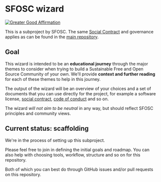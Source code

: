 # SFOSC wizard

[![Greater Good Affirmation](https://good-labs.github.io/greater-good-affirmation/assets/images/badge.svg)](https://good-labs.github.io/greater-good-affirmation)

This is a subproject by SFOSC.
The same [Social Contract](https://github.com/sfosc/sfosc/blob/master/SOCIAL_CONTRACT.md)
and governance applies as can be found in the [main repository](https://github.com/sfosc/sfosc).

## Goal

This wizard is intended to be an **educational journey** through the major themes to consider
when trying to build a Sustainable Free and Open Source Community of your own.
We'll provide **context and further reading** for each of these themes to help in this journey.

The output of the wizard will be an overview of your choices and a set of documents that you can
use directly for the project, for example a software license, [social contract](https://sfosc.org/social-contracts/),
[code of conduct](https://github.com/sfosc/sfosc/blob/master/CODE_OF_CONDUCT.md) and so on.

The wizard _will not aim to be neutral_ in any way, but should reflect SFOSC principles and community views.

## Current status: scaffolding

We're in the process of setting up this subproject.

Please feel free to join in defining the initial goals and roadmap.
You can also help with choosing tools, workflow, structure and so on for this repository.

Both of which you can best do through GitHub issues and/or pull requests on this repository.
